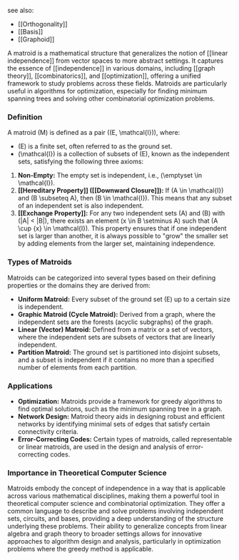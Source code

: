 see also:
- [[Orthogonality]]
- [[Basis]]
- [[Graphoid]]

A matroid is a mathematical structure that generalizes the notion of [[linear independence]] from vector spaces to more abstract settings. It captures the essence of [[independence]] in various domains, including [[graph theory]], [[combinatorics]], and [[optimization]], offering a unified framework to study problems across these fields. Matroids are particularly useful in algorithms for optimization, especially for finding minimum spanning trees and solving other combinatorial optimization problems.

### Definition

A matroid \(M\) is defined as a pair \((E, \mathcal{I})\), where:
- \(E\) is a finite set, often referred to as the ground set.
- \(\mathcal{I}\) is a collection of subsets of \(E\), known as the independent sets, satisfying the following three axioms:

1. **Non-Empty:** The empty set is independent, i.e., \(\emptyset \in \mathcal{I}\).
2. **[[Hereditary Property]] ([[Downward Closure]]):** If \(A \in \mathcal{I}\) and \(B \subseteq A\), then \(B \in \mathcal{I}\). This means that any subset of an independent set is also independent.
3. **[[Exchange Property]]:** For any two independent sets \(A\) and \(B\) with \(|A| < |B|\), there exists an element \(x \in B \setminus A\) such that \(A \cup \{x\} \in \mathcal{I}\). This property ensures that if one independent set is larger than another, it is always possible to "grow" the smaller set by adding elements from the larger set, maintaining independence.

### Types of Matroids

Matroids can be categorized into several types based on their defining properties or the domains they are derived from:

- **Uniform Matroid:** Every subset of the ground set \(E\) up to a certain size is independent.
- **Graphic Matroid (Cycle Matroid):** Derived from a graph, where the independent sets are the forests (acyclic subgraphs) of the graph.
- **Linear (Vector) Matroid:** Defined from a matrix or a set of vectors, where the independent sets are subsets of vectors that are linearly independent.
- **Partition Matroid:** The ground set is partitioned into disjoint subsets, and a subset is independent if it contains no more than a specified number of elements from each partition.

### Applications

- **Optimization:** Matroids provide a framework for greedy algorithms to find optimal solutions, such as the minimum spanning tree in a graph.
- **Network Design:** Matroid theory aids in designing robust and efficient networks by identifying minimal sets of edges that satisfy certain connectivity criteria.
- **Error-Correcting Codes:** Certain types of matroids, called representable or linear matroids, are used in the design and analysis of error-correcting codes.

### Importance in Theoretical Computer Science

Matroids embody the concept of independence in a way that is applicable across various mathematical disciplines, making them a powerful tool in theoretical computer science and combinatorial optimization. They offer a common language to describe and solve problems involving independent sets, circuits, and bases, providing a deep understanding of the structure underlying these problems. Their ability to generalize concepts from linear algebra and graph theory to broader settings allows for innovative approaches to algorithm design and analysis, particularly in optimization problems where the greedy method is applicable.